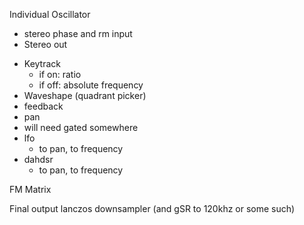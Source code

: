 Individual Oscillator

+ stereo phase and rm input
+ Stereo out
- Keytrack
  - if on: ratio
  - if off: absolute frequency
- Waveshape (quadrant picker)
- feedback
- pan
- will need gated somewhere
- lfo
  - to pan, to frequency
- dahdsr
  - to pan, to frequency

FM Matrix

Final output lanczos downsampler (and gSR to 120khz or some such)